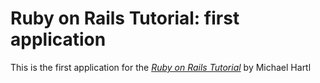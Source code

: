 # Ruby on Rails Tutorial: first application

This is the first application for the [*Ruby on Rails Tutorial*](http://railstutorial.org) by Michael Hartl